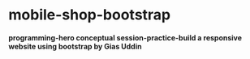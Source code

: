 # mobile-shop-bootstrap
#### programming-hero conceptual session-practice-build a responsive website using bootstrap by Gias Uddin
